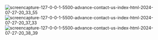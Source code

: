 ![screencapture-127-0-0-1-5500-advance-contact-us-index-html-2024-07-27-20_33_55](https://github.com/user-attachments/assets/ba96b85e-2495-4eaa-87d1-7e240f8dc243)
![screencapture-127-0-0-1-5500-advance-contact-us-index-html-2024-07-27-20_37_33](https://github.com/user-attachments/assets/7ad21532-2a47-46e7-933f-85a13b71ce4d)
![screencapture-127-0-0-1-5500-advance-contact-us-index-html-2024-07-27-20_38_39](https://github.com/user-attachments/assets/38cdccb5-b537-4d3f-9822-cb466f6311e3)
